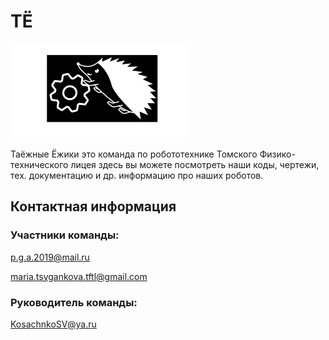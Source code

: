 # ТЁ
![Лого](https://github.com/Grin2020/TE2022/raw/main/Documentation/logo.png)

Таёжные Ёжики это команда по робототехнике Томского Физико-технического лицея здесь вы можете посмотреть наши коды, чертежи, тех. документацию и др. информацию про наших роботов.

## Контактная информация
### Участники команды:
<p.g.a.2019@mail.ru>

<maria.tsygankova.tftl@gmail.com>
### Руководитель команды:
<KosachnkoSV@ya.ru>

